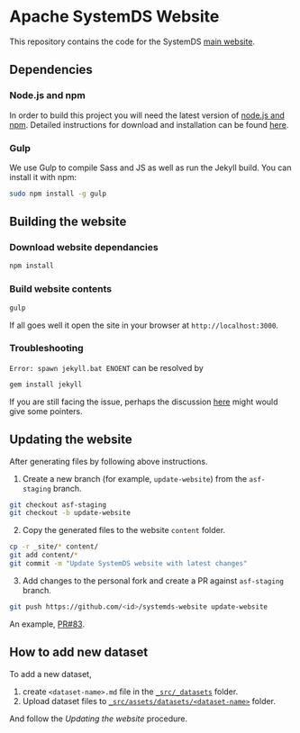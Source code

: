 # Apache SystemDS Website

This repository contains the code for the SystemDS [main website](https://github.com/apache/systemds-website).

## Dependencies

### Node.js and npm

In order to build this project you will need the latest version of [node.js and npm](https://nodejs.org/).
Detailed instructions for download and installation can be found [here](https://github.com/nodejs/node#download).

### Gulp

We use Gulp to compile Sass and JS as well as run the Jekyll build. You can install it with npm:

```bash
sudo npm install -g gulp
```

## Building the website

### Download website dependancies

```bash
npm install
```

### Build website contents

```bash
gulp
```

If all goes well it open the site in your browser at `http://localhost:3000`.

### Troubleshooting

`Error: spawn jekyll.bat ENOENT` can be resolved by 

```bash
gem install jekyll
```

If you are still facing the issue, perhaps the discussion
[here](https://github.com/j143/systemds-website/issues/3) might would give some pointers.


## Updating the website

After generating files by following above instructions.

1. Create a new branch (for example, `update-website`) from the `asf-staging` branch.

```bash
git checkout asf-staging
git checkout -b update-website
```

2. Copy the generated files to the website `content` folder.

```bash
cp -r _site/* content/
git add content/*
git commit -m "Update SystemDS website with latest changes"
```

3. Add changes to the personal fork and create a PR against `asf-staging` branch.

```bash
git push https://github.com/<id>/systemds-website update-website
```

An example, [PR#83](https://github.com/apache/systemds-website/pull/83).


## How to add new dataset

To add a new dataset,

1. create `<dataset-name>.md` file in the [`_src/_datasets`](._src/_datasets) folder.
2. Upload dataset files to [`_src/assets/datasets/<dataset-name>`](._src/assets/datasets) folder.

And follow the _Updating the website_ procedure.

